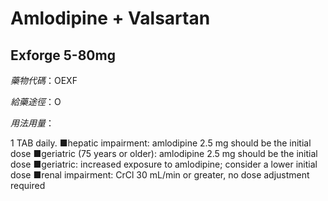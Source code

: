 # Amlodipine + Valsartan

## Exforge 5-80mg

*藥物代碼*：OEXF

*給藥途徑*：O

*用法用量*：

1 TAB daily.
■hepatic impairment: amlodipine 2.5 mg should be the initial dose 
■geriatric (75 years or older): amlodipine 2.5 mg should be the initial dose
■geriatric: increased exposure to amlodipine; consider a lower initial dose 
■renal impairment: CrCl 30 mL/min or greater, no dose adjustment required 

